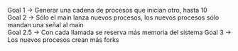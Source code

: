 Goal 1 -> Generar una cadena de procesos que inician otro, hasta 10  
Goal 2 -> Sólo el main lanza nuevos procesos, los nuevos procesos sólo mandan una señal al main  
‎ ‎ ‎ ‎ ‎ Goal 2.5 -> Con cada llamada se reserva más memoria del sistema
Goal 3 -> Los nuevos procesos crean más forks  

